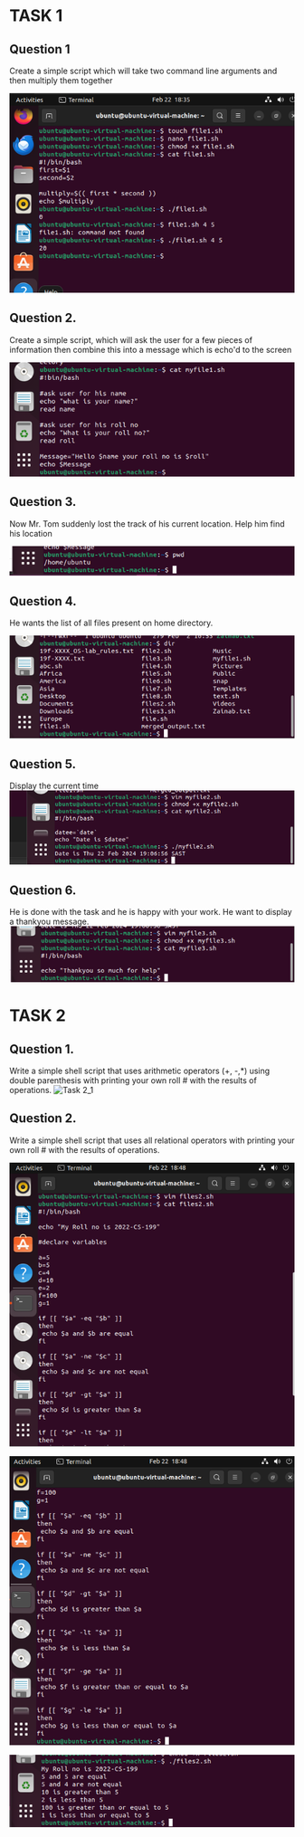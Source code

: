 # TASK 1
## Question 1
Create a simple script which will take two command line arguments and then multiply them together

![Task 1_1](images/q1.1.png)

## Question 2.
Create a simple script, which will ask the user for a few pieces of information then combine this into a message which is echo'd to the screen

![Task 1_2](images/q1.2.png)

## Question 3.
Now Mr. Tom suddenly lost the track of his current location. Help him find his location

![Task 1_3](images/q1.3.png)

## Question 4.
He wants the list of all files present on home directory.

![Task 1_4](images/q1.4.png)

## Question 5.
Display the current time
![Task 1_5](images/q1.5.png)

## Question 6.
He is done with the task and he is happy with your work. He want to display a thankyou message.
![Task 1_6](images/q1.6.png)





# TASK 2
## Question 1.
Write a simple shell script that uses arithmetic operators (+, -,*) using double parenthesis with printing your own roll # with the results of operations.
![Task 2_1](images/t2.q1.png)

## Question 2.
Write a simple shell script that uses all relational operators with printing your own roll # with the results of operations.


![Task 2_2](images/q2.2.1.png)



![Task 2_2](images/q2.2.2.png)



![Task 2_2](images/q2.2.3.png)